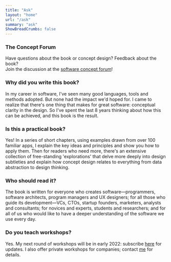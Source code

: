 ```yaml
---
title: "Ask"
layout: "home"
url: "/ask"
summary: "ask"
ShowBreadCrumbs: false
---
```


### The Concept Forum

Have questions about the book or concept design? Feedback about the book?<br> 
Join the discussion at the [software concept forum](http://forum.softwareconcepts.io)!

### Why did you write this book?

In my career in software, I've seen many good languages, tools and methods adopted. But none had the impact we'd hoped for. I came to realize that there's one thing that makes for great software: conceptual clarity in the design. So I've spent the last 8 years thinking about how this can be achieved, and this book is the result.

### Is this a practical book?

Yes! In a series of short chapters, using examples drawn from over 100 familiar apps, I explain the key ideas and principles and show you how to apply them. Then for readers who need more, there's an extensive collection of free-standing 'explorations' that delve more deeply into design subtleties and explain how concept design relates to everything from data abstraction to design thinking.

### Who should read it?

The book is written for everyone who creates software—programmers, software architects, program managers and UX designers; for all those who guide its development—VCs, CTOs, startup founders, marketers, analysts and consultants; for novices and experts, students and researchers; and for all of us who would like to have a deeper understanding of the software we use every day.

### Do you teach workshops?

Yes. My next round of workshops will be in early 2022: subscribe [here](/subscribe) for updates. I also offer private workshops for companies; contact [me](/author) for details.
